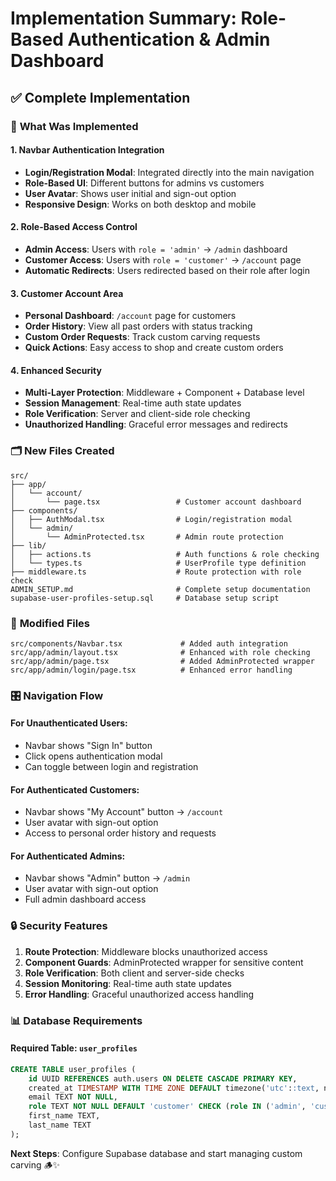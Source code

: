 # Implementation Summary: Role-Based Authentication & Admin Dashboard

## ✅ **Complete Implementation**

### 🎯 **What Was Implemented**

#### 1. **Navbar Authentication Integration**
- **Login/Registration Modal**: Integrated directly into the main navigation
- **Role-Based UI**: Different buttons for admins vs customers
- **User Avatar**: Shows user initial and sign-out option
- **Responsive Design**: Works on both desktop and mobile

#### 2. **Role-Based Access Control**
- **Admin Access**: Users with `role = 'admin'` → `/admin` dashboard
- **Customer Access**: Users with `role = 'customer'` → `/account` page
- **Automatic Redirects**: Users redirected based on their role after login

#### 3. **Customer Account Area**
- **Personal Dashboard**: `/account` page for customers
- **Order History**: View all past orders with status tracking
- **Custom Order Requests**: Track custom carving requests
- **Quick Actions**: Easy access to shop and create custom orders

#### 4. **Enhanced Security**
- **Multi-Layer Protection**: Middleware + Component + Database level
- **Session Management**: Real-time auth state updates
- **Role Verification**: Server and client-side role checking
- **Unauthorized Handling**: Graceful error messages and redirects

### 🗂️ **New Files Created**

```
src/
├── app/
│   └── account/
│       └── page.tsx                 # Customer account dashboard
├── components/
│   ├── AuthModal.tsx                # Login/registration modal
│   └── admin/
│       └── AdminProtected.tsx       # Admin route protection
├── lib/
│   ├── actions.ts                   # Auth functions & role checking
│   └── types.ts                     # UserProfile type definition
├── middleware.ts                    # Route protection with role check
ADMIN_SETUP.md                       # Complete setup documentation
supabase-user-profiles-setup.sql     # Database setup script
```

### 🔄 **Modified Files**

```
src/components/Navbar.tsx             # Added auth integration
src/app/admin/layout.tsx              # Enhanced with role checking
src/app/admin/page.tsx                # Added AdminProtected wrapper
src/app/admin/login/page.tsx          # Enhanced error handling
```

### 🎛️ **Navigation Flow**

#### **For Unauthenticated Users:**
- Navbar shows "Sign In" button
- Click opens authentication modal
- Can toggle between login and registration

#### **For Authenticated Customers:**
- Navbar shows "My Account" button → `/account`
- User avatar with sign-out option
- Access to personal order history and requests

#### **For Authenticated Admins:**
- Navbar shows "Admin" button → `/admin`
- User avatar with sign-out option
- Full admin dashboard access

### 🔒 **Security Features**

1. **Route Protection**: Middleware blocks unauthorized access
2. **Component Guards**: AdminProtected wrapper for sensitive content
3. **Role Verification**: Both client and server-side checks
4. **Session Monitoring**: Real-time auth state updates
5. **Error Handling**: Graceful unauthorized access handling

### 📊 **Database Requirements**

#### **Required Table**: `user_profiles`
```sql
CREATE TABLE user_profiles (
    id UUID REFERENCES auth.users ON DELETE CASCADE PRIMARY KEY,
    created_at TIMESTAMP WITH TIME ZONE DEFAULT timezone('utc'::text, now()) NOT NULL,
    email TEXT NOT NULL,
    role TEXT NOT NULL DEFAULT 'customer' CHECK (role IN ('admin', 'customer')),
    first_name TEXT,
    last_name TEXT
);
```


**Next Steps**: Configure Supabase database and start managing custom carving  🪵✨
